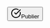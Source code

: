 <button data-slot="button" class="inline-flex items-center justify-center whitespace-nowrap text-sm transition-all disabled:pointer-events-none disabled:opacity-50 [&amp;_svg]:pointer-events-none [&amp;_svg:not([class*='size-'])]:size-4 [&amp;_svg]:shrink-0 outline-none focus-visible:border-ring focus-visible:ring-ring/50 focus-visible:ring-[3px] aria-invalid:ring-destructive/20 dark:aria-invalid:ring-destructive/40 aria-invalid:border-destructive shadow-xs h-8 rounded-md gap-1.5 px-3 has-[&gt;svg]:px-2.5 flex-1 bg-gray-900 hover:bg-gray-800 text-white font-medium"><svg xmlns="http://www.w3.org/2000/svg" width="24" height="24" viewBox="0 0 24 24" fill="none" stroke="currentColor" stroke-width="2" stroke-linecap="round" stroke-linejoin="round" class="lucide lucide-circle-check-big w-4 h-4 mr-2" aria-hidden="true"><path d="M21.801 10A10 10 0 1 1 17 3.335"></path><path d="m9 11 3 3L22 4"></path></svg>Publier</button>